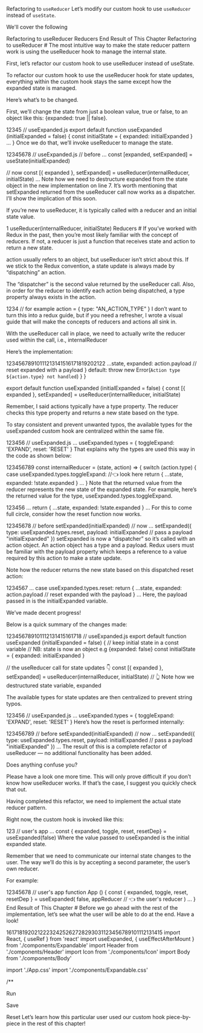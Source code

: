 Refactoring to `useReducer`
Let’s modify our custom hook to use `useReducer` instead of `useState`.

We'll cover the following

Refactoring to useReducer
Reducers
End Result of This Chapter
Refactoring to useReducer #
The most intuitive way to make the state reducer pattern work is using the useReducer hook to manage the internal state.

First, let’s refactor our custom hook to use useReducer instead of useState.

To refactor our custom hook to use the useReducer hook for state updates, everything within the custom hook stays the same except how the expanded state is managed.

Here’s what’s to be changed.

First, we’ll change the state from just a boolean value, true or false, to an object like this: {expanded: true || false}.

12345
// useExpanded.js
export default function useExpanded (initialExpanded = false) {
  const initialState = { expanded: initialExpanded }
  ...
}
Once we do that, we’ll invoke useReducer to manage the state.

12345678
// useExpanded.js 
// before 
  ...
 const [expanded, setExpanded] = useState(initialExpanded)

// now 
const [{ expanded }, setExpanded] = useReducer(internalReducer, initialState)
...
Note how we need to destructure expanded from the state object in the new implementation on line 7. It’s worth mentioning that setExpanded returned from the useReducer call now works as a dispatcher. I’ll show the implication of this soon.

If you’re new to useReducer, it is typically called with a reducer and an initial state value.

1
useReducer(internalReducer, initialState)
Reducers #
If you’ve worked with Redux in the past, then you’re most likely familiar with the concept of reducers. If not, a reducer is just a function that receives state and action to return a new state.

action usually refers to an object, but useReducer isn’t strict about this. If we stick to the Redux convention, a state update is always made by “dispatching” an action.

The “dispatcher” is the second value returned by the useReducer call. Also, in order for the reducer to identify each action being dispatched, a type property always exists in the action.

1234
// for example 
action = {
   type: "AN_ACTION_TYPE"
}
I don’t want to turn this into a redux guide, but if you need a refresher, I wrote a visual guide that will make the concepts of reducers and actions all sink in.

With the useReducer call in place, we need to actually write the reducer used within the call, i.e., internalReducer

Here’s the implementation:

12345678910111213141516171819202122
        ...state,
        expanded: action.payload // reset expanded with a payload
      }
    default:
      throw new Error(`Action type ${action.type} not handled`)
  }
}

export default function useExpanded (initialExpanded = false) {
const [{ expanded }, setExpanded] = useReducer(internalReducer, initialState)

Remember, I said actions typically have a type property. The reducer checks this type property and returns a new state based on the type.

To stay consistent and prevent unwanted typos, the available types for the useExpanded custom hook are centralized within the same file.

123456
// useExpanded.js
...
useExpanded.types = {
  toggleExpand: 'EXPAND',
  reset: 'RESET'
}
That explains why the types are used this way in the code as shown below:

123456789
const internalReducer = (state, action) => {
  switch (action.type) {
    case useExpanded.types.toggleExpand: //👈 look here 
      return {
        ...state,
        expanded: !state.expanded
      }
 ...
}
Note that the returned value from the reducer represents the new state of the expanded state. For example, here’s the returned value for the type, useExpanded.types.toggleExpand.

123456
...
return {
        ...state,
        expanded: !state.expanded
      }
...
For this to come full circle, consider how the reset function now works.

12345678
// before
setExpanded(initialExpanded)
// now 
... 
setExpanded({ 
  type: useExpanded.types.reset, 
  payload: initialExpanded // pass a payload "initialExpanded"
})
setExpanded is now a “dispatcher” so it’s called with an action object. An action object has a type and a payload. Redux users must be familiar with the payload property which keeps a reference to a value required by this action to make a state update.

Note how the reducer returns the new state based on this dispatched reset action:

1234567
... 
case useExpanded.types.reset:
      return {
        ...state,
        expanded: action.payload // reset expanded with the payload
      }
...
Here, the payload passed in is the initialExpanded variable.

We’ve made decent progress!

Below is a quick summary of the changes made:

123456789101112131415161718
// useExpanded.js
export default function useExpanded (initialExpanded = false) {
   // keep initial state in a const variable 
   // NB: state is now an object e.g {expanded: false}
  const initialState = { expanded: initialExpanded }
  
  // the useReducer call for state updates 👇 
  const [{ expanded }, setExpanded] = useReducer(internalReducer, initialState)
  // 👆 Note how we destructured state variable, expanded
  

The available types for state updates are then centralized to prevent string typos.

123456
// useExpanded.js
...
useExpanded.types = {
  toggleExpand: 'EXPAND',
  reset: 'RESET'
}
Here’s how the reset is performed internally:

123456789
// before 
setExpanded(initialExpanded)
// now 
... 
setExpanded({ 
  type: useExpanded.types.reset, 
  payload: initialExpanded // pass a payload "initialExpanded"
})
...
The result of this is a complete refactor of useReducer — no additional functionality has been added.

Does anything confuse you?

Please have a look one more time. This will only prove difficult if you don’t know how useReducer works. If that’s the case, I suggest you quickly check that out.

Having completed this refactor, we need to implement the actual state reducer pattern.

Right now, the custom hook is invoked like this:

123
// user's app 
...
const { expanded, toggle, reset, resetDep} = useExpanded(false)
Where the value passed to useExpanded is the initial expanded state.

Remember that we need to communicate our internal state changes to the user. The way we’ll do this is by accepting a second parameter, the user’s own reducer.

For example:

12345678
// user's app
function App () {
  const { expanded, toggle, reset, resetDep } = useExpanded(
    false,
    appReducer // 👈 the user's reducer
  )
...
}
End Result of This Chapter #
Before we go ahead with the rest of the implementation, let’s see what the user will be able to do at the end. Have a look!

16171819202122232425262728293031123456789101112131415
import React, { useRef } from 'react'
import useExpanded, { useEffectAfterMount } from './components/Expandable'
import Header from './components/Header'
import Icon from './components/Icon'
import Body from './components/Body'

import './App.css'
import './components/Expandable.css'

/**


Run

Save

Reset
Let’s learn how this particular user used our custom hook piece-by-piece in the rest of this chapter!